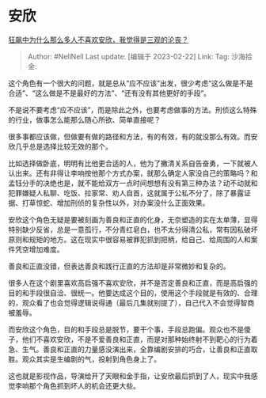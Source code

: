 # 安欣
[狂飙中为什么那么多人不喜欢安欣，我觉得是三观的沦丧？](https://www.zhihu.com/question/582101957/answer/2903754337)

> Author: #NellNell
> Last update: [编辑于 2023-02-22]
> Link:
> Tag:
> 沙海拾金:

这个角色有一个很大的问题，就是总从“应不应该”出发，很少考虑“这么做是不是合适”、“这么做是不是最好的方法”、“还有没有其他更好的手段”。

不是说不要考虑“应不应该”，而是除此之外，也要考虑做事的方法。刑侦这么特殊的行业，做事怎么能那么随心所欲、简单直接呢？

很多事都应该做，但做要有做的路径和方法，有的有效，有的就没那么有效。而安欣几乎总是选择比较无效的那个。

比如选择做卧底，明明有比他更合适的人，他为了撇清关系自告奋勇，一下就被人认出来。还有非得让李响按他那个方式办案，就那么确定人家没自己的策略吗？和孟钰分手的决绝也是，就不能给双方一点时间想想有没有第三种办法？动不动就和犯罪嫌疑人私聊、吃饭、拉家常、劝人自首，这就属于公私不分了，除了暴露证据、打草惊蛇、增加刑侦的复杂性以外，对办案没什么正面效果。

安欣这个角色无疑是要被刻画为善良和正直的化身，无奈塑造的实在太单薄，显得特别缺少反省，总是一意孤行，不分青红皂白，也不太分得清公私，常有因私破坏原则和规矩的地方。这在现实中很容易被罪犯抓到把柄，给自己、给周围的人和案件凭空增加难度。

善良和正直没错，但表达善良和践行正直的方法却是非常微妙和复杂的。

很多人在这个剧里喜欢高启强不喜欢安欣，并不是否定善良和正直，而是高启强的目的和手段很自洽、很统一。他要达成这个目的，使用这个手段就是有效的、合理的，观众看了也会觉得逻辑说得通（最后几集就别提了），自己代入不会觉得智商被羞辱。

而安欣这个角色，目的和手段总是脱节，要干个事，手段总跑偏。观众也不是傻子，他们不喜欢安欣，不是不爱善良和正直，而是对那种始终射不到靶心的行为着急、生气。善良和正直的力量感没演出来，全靠编剧安排的巧合，让善良和正直取胜。观众其实是生编剧的气，投射到角色身上了。

这也就是影视作品，导演给开了天眼和金手指，让安欣最后抓到了人，现实中我感觉李响那个角色抓到坏人的机会还更大些。
